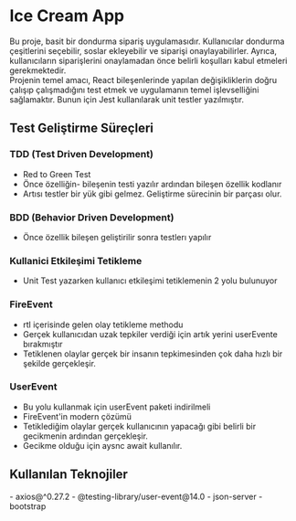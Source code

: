 <h1>Ice Cream App</h1>
Bu proje, basit bir dondurma sipariş uygulamasıdır. Kullanıcılar dondurma çeşitlerini seçebilir, soslar ekleyebilir ve siparişi onaylayabilirler. Ayrıca, kullanıcıların siparişlerini onaylamadan önce belirli koşulları kabul etmeleri gerekmektedir.
<br>
Projenin temel amacı, React bileşenlerinde yapılan değişikliklerin doğru çalışıp çalışmadığını test etmek ve uygulamanın temel işlevselliğini sağlamaktır. Bunun için Jest kullanılarak unit testler yazılmıştır.

<h2> Test Geliştirme Süreçleri</h2>

<h3>TDD (Test Driven Development)</h3>

- Red to Green Test
- Önce özelliğin- bileşenin testi yazılır ardından bileşen özellik kodlanır
- Artısı testler bir yük gibi gelmez. Geliştirme sürecinin bir parçası olur.

<h3>BDD (Behavior Driven Development)</h3>

- Önce özellik bileşen geliştirilir sonra testlerı yapılır

<h3>Kullanici Etkileşimi Tetikleme</h3>

- Unit Test yazarken kullanıcı etkileşimi tetiklemenin 2 yolu bulunuyor

<h3>FireEvent</h3>

- rtl içerisinde gelen olay tetikleme methodu
- Gerçek kullanıcıdan uzak tepkiler verdiği için artık yerini userEvente bırakmıştır
- Tetiklenen olaylar gerçek bir insanın tepkimesinden çok daha hızlı bir şekilde gerçekleşir.

<h3>UserEvent</h3>

- Bu yolu kullanmak için userEvent paketi indirilmeli
- FireEvent'in modern çözümü
- Tetiklediğim olaylar gerçek kullanıcının yapacağı gibi belirli bir gecikmenin ardından gerçekleşir.
- Gecikme olduğu için aysnc await kullanılır.

<h2>Kullanılan Teknojiler</h2>
- axios@^0.27.2
- @testing-library/user-event@14.0
- json-server
- bootstrap
